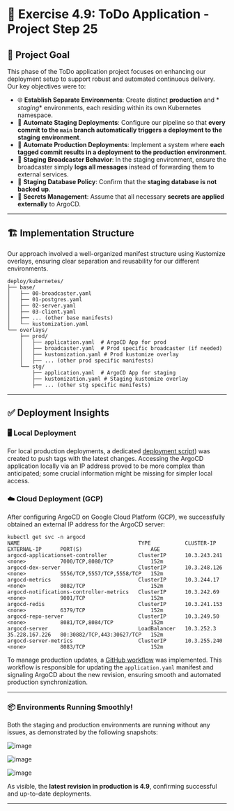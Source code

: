 # 🚀 Exercise 4.9: ToDo Application - Project Step 25

## 🎯 Project Goal

This phase of the ToDo application project focuses on enhancing our deployment
setup to support robust and automated continuous delivery. Our key objectives
were to:

- 🌐 **Establish Separate Environments**: Create distinct **production** and *
  *staging** environments, each residing within its own Kubernetes namespace.
- 🔄 **Automate Staging Deployments**: Configure our pipeline so that **every
  commit to the `main` branch automatically triggers a deployment to the staging
  environment**.
- 🚀 **Automate Production Deployments**: Implement a system where **each tagged
  commit results in a deployment to the production environment**.
- 📝 **Staging Broadcaster Behavior**: In the staging environment, ensure the
  broadcaster simply **logs all messages** instead of forwarding them to
  external services.
- 🚫 **Staging Database Policy**: Confirm that the **staging database is not
  backed up**.
- 🔑 **Secrets Management**: Assume that all necessary **secrets are applied
  externally** to ArgoCD.

-----

## 🏗️ Implementation Structure

Our approach involved a well-organized manifest structure using Kustomize
overlays, ensuring clear separation and reusability for our different
environments.

```
deploy/kubernetes/
├── base/
│   ├── 00-broadcaster.yaml
│   ├── 01-postgres.yaml
│   ├── 02-server.yaml
│   ├── 03-client.yaml
│   ├── ... (other base manifests)
│   └── kustomization.yaml
└── overlays/
    ├── prod/
    │   ├── application.yaml  # ArgoCD App for prod
    │   ├── broadcaster.yaml  # Prod specific broadcaster (if needed)
    │   ├── kustomization.yaml # Prod kustomize overlay
    │   ├── ... (other prod specific manifests)
    └── stg/
        ├── application.yaml  # ArgoCD App for staging
        ├── kustomization.yaml # Staging kustomize overlay
        ├── ... (other stg specific manifests)
```

-----

## ✅ Deployment Insights

### 🖥️ Local Deployment

For local production deployments, a
dedicated [deployment script](deploy/scripts/prod-dep.sh))
was created to push tags with the latest changes. Accessing the ArgoCD
application locally via an IP address proved to be more complex than
anticipated; some crucial information might be missing for simpler local access.

### ☁️ Cloud Deployment (GCP)

After configuring ArgoCD on Google Cloud Platform (GCP), we successfully
obtained an external IP address for the ArgoCD server:

```
kubectl get svc -n argocd
NAME                                      TYPE           CLUSTER-IP     EXTERNAL-IP      PORT(S)                      AGE
argocd-applicationset-controller          ClusterIP      10.3.243.241   <none>           7000/TCP,8080/TCP            152m
argocd-dex-server                         ClusterIP      10.3.248.126   <none>           5556/TCP,5557/TCP,5558/TCP   152m
argocd-metrics                            ClusterIP      10.3.244.17    <none>           8082/TCP                     152m
argocd-notifications-controller-metrics   ClusterIP      10.3.242.69    <none>           9001/TCP                     152m
argocd-redis                              ClusterIP      10.3.241.153   <none>           6379/TCP                     152m
argocd-repo-server                        ClusterIP      10.3.249.50    <none>           8081/TCP,8084/TCP            152m
argocd-server                             LoadBalancer   10.3.252.3     35.228.167.226   80:30882/TCP,443:30627/TCP   152m
argocd-server-metrics                     ClusterIP      10.3.255.240   <none>           8083/TCP                     152m
```

To manage production updates,
a [GitHub workflow](../.github/workflows/prod-sync.yml)
was implemented. This workflow is responsible for updating the
`application.yaml` manifest and signaling ArgoCD about the new revision,
ensuring smooth and automated production synchronization.

-----

### 📦 Environments Running Smoothly\!

Both the staging and production environments are
running without any issues, as demonstrated by the following snapshots:

![image](images/project_4.9_1.png)

![image](images/project_4.9_2.png)

![image](images/project_4.9_3.png)

As visible, the **latest revision in production is 4.9**, confirming successful
and up-to-date deployments.

-----
